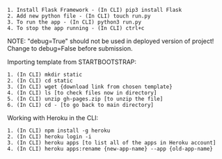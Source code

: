 

    1. Install Flask Framework - (In CLI) pip3 install Flask
    2. Add new python file - (In CLI) touch run.py
    3. To run the app - (In CLI) python3 run.py
    4. To stop the app running - (In CLI) ctrl+c

NOTE: "debug=True" should not be used in deployed version of project! Change to debug=False before submission.

Importing template from STARTBOOTSTRAP:

    1. (In CLI) mkdir static
    2. (In CLI) cd static
    3. (In CLI) wget {download link from chosen template}
    4. (In CLI) ls [to check files now in directory]
    5. (In CLI) unzip gh-pages.zip [to unzip the file]
    6. (In CLI) cd - [to go back to main directory]

Working with Heroku in the CLI:

    1. (In CLI) npm install -g heroku
    2. (In CLI) heroku login -i
    3. (In CLI) heroku apps [to list all of the apps in Heroku account]
    4. (In CLI) heroku apps:rename {new-app-name} --app {old-app-name}
    
